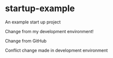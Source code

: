 # startup-example
An example start up project

Change from my development environment!

Change from GitHub

Conflict change made in development environment
